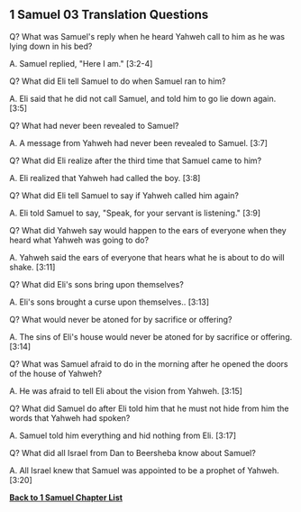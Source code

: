 ## 1 Samuel 03 Translation Questions ##

Q? What was Samuel's reply when he heard Yahweh call to him as he was lying down in his bed?

A. Samuel replied, "Here I am." [3:2-4]

Q? What did Eli tell Samuel to do when Samuel ran to him?

A. Eli said that he did not call Samuel, and told him to go lie down again. [3:5]

Q? What had never been revealed to Samuel?

A. A message from Yahweh had never been revealed to Samuel. [3:7]

Q? What did Eli realize after the third time that Samuel came to him?

A. Eli realized that Yahweh had called the boy. [3:8]

Q? What did Eli tell Samuel to say if Yahweh called him again?

A. Eli told Samuel to say, "Speak, for your servant is listening." [3:9]

Q? What did Yahweh say would happen to the ears of everyone when they heard what Yahweh was going to do?

A. Yahweh said the ears of everyone that hears what he is about to do will shake. [3:11]

Q? What did Eli's sons bring upon themselves?

A. Eli's sons brought a curse upon themselves.. [3:13]

Q? What would never be atoned for by sacrifice or offering?

A. The sins of Eli's house would never be atoned for by sacrifice or offering. [3:14]

Q? What was Samuel afraid to do in the morning after he opened the doors of the house of Yahweh?

A. He was afraid to tell Eli about the vision from Yahweh. [3:15]

Q? What did Samuel do after Eli told him that he must not hide from him the words that Yahweh had spoken?

A. Samuel told him everything and hid nothing from Eli. [3:17]

Q? What did all Israel from Dan to Beersheba know about Samuel?

A. All Israel knew that Samuel was appointed to be a prophet of Yahweh. [3:20]

__[Back to 1 Samuel Chapter List](./)__

